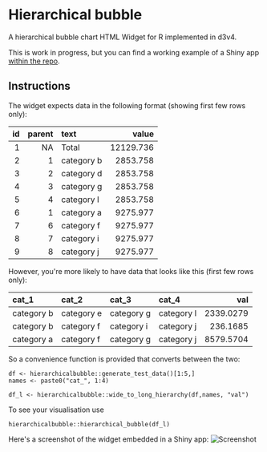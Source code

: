 Hierarchical bubble
===================

A hierarchical bubble chart HTML Widget for R implemented in d3v4.

This is work in progress, but you can find a working example of a Shiny
app [within the
repo](https://github.com/RobinL/hierarchical_bubble_r_html_widget/blob/master/example.R).

Instructions
------------

The widget expects data in the following format (showing first few rows
only):

<table>
<thead>
<tr class="header">
<th align="right">id</th>
<th align="right">parent</th>
<th align="left">text</th>
<th align="right">value</th>
</tr>
</thead>
<tbody>
<tr class="odd">
<td align="right">1</td>
<td align="right">NA</td>
<td align="left">Total</td>
<td align="right">12129.736</td>
</tr>
<tr class="even">
<td align="right">2</td>
<td align="right">1</td>
<td align="left">category b</td>
<td align="right">2853.758</td>
</tr>
<tr class="odd">
<td align="right">3</td>
<td align="right">2</td>
<td align="left">category d</td>
<td align="right">2853.758</td>
</tr>
<tr class="even">
<td align="right">4</td>
<td align="right">3</td>
<td align="left">category g</td>
<td align="right">2853.758</td>
</tr>
<tr class="odd">
<td align="right">5</td>
<td align="right">4</td>
<td align="left">category l</td>
<td align="right">2853.758</td>
</tr>
<tr class="even">
<td align="right">6</td>
<td align="right">1</td>
<td align="left">category a</td>
<td align="right">9275.977</td>
</tr>
<tr class="odd">
<td align="right">7</td>
<td align="right">6</td>
<td align="left">category f</td>
<td align="right">9275.977</td>
</tr>
<tr class="even">
<td align="right">8</td>
<td align="right">7</td>
<td align="left">category i</td>
<td align="right">9275.977</td>
</tr>
<tr class="odd">
<td align="right">9</td>
<td align="right">8</td>
<td align="left">category j</td>
<td align="right">9275.977</td>
</tr>
</tbody>
</table>

However, you're more likely to have data that looks like this (first few
rows only):

<table>
<thead>
<tr class="header">
<th align="left">cat_1</th>
<th align="left">cat_2</th>
<th align="left">cat_3</th>
<th align="left">cat_4</th>
<th align="right">val</th>
</tr>
</thead>
<tbody>
<tr class="odd">
<td align="left">category b</td>
<td align="left">category e</td>
<td align="left">category g</td>
<td align="left">category l</td>
<td align="right">2339.0279</td>
</tr>
<tr class="even">
<td align="left">category b</td>
<td align="left">category f</td>
<td align="left">category i</td>
<td align="left">category j</td>
<td align="right">236.1685</td>
</tr>
<tr class="odd">
<td align="left">category a</td>
<td align="left">category f</td>
<td align="left">category g</td>
<td align="left">category j</td>
<td align="right">8579.5704</td>
</tr>
</tbody>
</table>

So a convenience function is provided that converts between the two:

    df <- hierarchicalbubble::generate_test_data()[1:5,]
    names <- paste0("cat_", 1:4)

    df_l <- hierarchicalbubble::wide_to_long_hierarchy(df,names, "val")

To see your visualisation use

    hierarchicalbubble::hierarchical_bubble(df_l)

Here's a screenshot of the widget embedded in a Shiny app:
![Screenshot](http://i.imgur.com/AdHQHtX.png)
